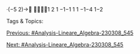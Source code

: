 ·(−5
2)→
1 2 1 −1−1
1 1 −1−4
1−2

   Tags & Topics:
   

[Previous: #Analysis-Lineare_Algebra-230308_545](Analysis-Lineare_Algebra-230308_545.md)

[Next: #Analysis-Lineare_Algebra-230308_545](Analysis-Lineare_Algebra-230308_545.md)